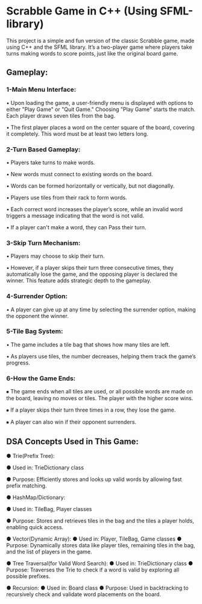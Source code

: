 # Scrabble Game in C++ (Using SFML-library)
This project is a simple and fun version of the classic Scrabble game, made using C++ and the SFML library. It’s a two-player game where players take turns making words to score points, just like the original board game.

## Gameplay:
### 1-Main Menu Interface:
  •	Upon loading the game, a user-friendly menu is displayed with options to either "Play Game" or "Quit Game." Choosing "Play Game" starts the match. Each player draws seven tiles from the bag.
  
  •	The first player places a word on the center square of the board, covering it completely. This word must be at least two letters long.


### 2-Turn Based Gameplay:
  •	Players take turns to make words. 
  
  •	New words must connect to existing words on the board. 
  
  •	Words can be formed horizontally or vertically, but not diagonally. 
  
  •	Players use tiles from their rack to form words. 
  
  •	Each correct word increases the player’s score, while an invalid word triggers a message indicating that the word is not valid.
  
  •	 If a player can't make a word, they can Pass their turn.



### 3-Skip Turn Mechanism:
  •	Players may choose to skip their turn. 
  
  •	However, if a player skips their turn three consecutive times, they automatically lose the game, and the opposing player is declared the winner. This feature adds strategic depth to the gameplay.

### 4-Surrender Option:
  •	A player can give up at any time by selecting the surrender option, making the opponent the winner.

### 5-Tile Bag System:
  •	The game includes a tile bag that shows how many tiles are left.
  
  •	 As players use tiles, the number decreases, helping them track the game’s progress.

### 6-How the Game Ends:
  ⦁ The game ends when all tiles are used, or all possible words are made on the board,   leaving no moves or tiles. The player with the higher score wins.
  
  ⦁	If a player skips their turn three times in a row, they lose the game.

  ⦁	A player can also win if their opponent surrenders.

## DSA Concepts Used in This Game:

  ●	Trie(Prefix Tree): 

  ●	Used in: TrieDictionary class

  ●	Purpose: Efficiently stores and looks up valid words by allowing fast prefix matching.

  ●	HashMap/Dictionary:            
  
  ●	Used in: TileBag, Player classes
  
  ●	Purpose: Stores and retrieves tiles in the bag and the tiles a player holds, enabling quick access.

  ●	Vector(Dynamic Array): 
  ●	Used in: Player, TileBag, Game classes
  ●	Purpose: Dynamically stores data like player tiles, remaining tiles in the bag, and the list of players in the game.

  ●	Tree Traversal(for Valid Word Search): 
  ●	Used in: TrieDictionary class
  ●	Purpose: Traverses the Trie to check if a word is valid by exploring all possible prefixes.

  ●	Recursion: 
  ●	Used in: Board class
  ●	Purpose: Used in backtracking to recursively check and validate word placements on the board.


